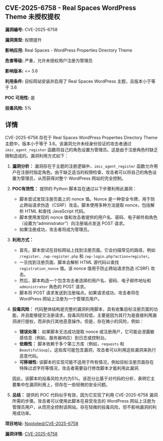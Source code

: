 ## CVE-2025-6758 - Real Spaces WordPress Theme 未授权提权

**漏洞编号:** CVE-2025-6758

**漏洞类型:** 权限提升

**影响应用:** Real Spaces - WordPress Properties Directory Theme

**危害等级:** 严重，允许未授权用户注册为管理员

**影响版本:** <= 3.6

**利用条件:** 目标网站安装并启用了 Real Spaces WordPress 主题，且版本小于等于 3.6

**POC 可用性:** 是

**投毒风险:** 5%

## 详情

CVE-2025-6758 存在于 Real Spaces WordPress Properties Directory Theme 主题中，版本小于等于 3.6。该漏洞允许未经身份验证的攻击者通过 `imic_agent_register` 函数将自己的角色设置为管理员。这是由于注册角色时缺乏限制造成的。漏洞利用方式如下：

1.  **漏洞分析：** 漏洞存在于主题的注册逻辑中，`imic_agent_register` 函数允许用户在注册时指定角色。由于缺乏适当的权限检查，攻击者可以将自己的角色设置为管理员，从而获得对整个 WordPress 网站的完全控制。

2.  **POC有效性：** 提供的 Python 脚本旨在通过以下步骤利用此漏洞：
    *   脚本尝试发现注册页面上的 nonce 值。Nonce 是一种安全令牌，用于防止跨站请求伪造（CSRF）攻击。脚本使用多种方法提取 nonce，包括解析 HTML 和查找 JavaScript 代码。
    *   脚本使用发现的 nonce 值和攻击者提供的用户名、密码、电子邮件和角色（设置为“administrator”）向注册端点发送 POST 请求。
    *   如果注册成功，攻击者将成为管理员。

3.  **利用方式：**
    *   首先，脚本尝试在目标网站上找到注册页面。它会扫描常见的路径，例如 `/register`、`/wp-register.php` 和 `/wp-login.php?action=register`。
    *   一旦找到注册页面，脚本会解析 HTML 源代码以查找 `registration_nonce` 值。该 nonce 值用于防止跨站请求伪造 (CSRF) 攻击。
    *   然后，脚本构造一个包含攻击者选择的用户名、密码、电子邮件地址和 `administrator` 角色的 POST 请求。
    *   脚本将 POST 请求发送到注册端点。如果请求成功，攻击者将在 WordPress 网站上注册为一个管理员用户。

4.  **投毒风险：** 代码整体结构是完整的漏洞利用脚本，具有收集目标注册页面的功能，并且能够提交注册请求。投毒风险较低，主要是因为其行为是直接利用漏洞进行提权，而非执行其他恶意操作。但是，存在微小的风险，例如：
    *   **错误处理：** 如果脚本无法成功提取 nonce 或注册用户，它可能会泄露敏感信息（例如，服务器响应）到日志或控制台。
    *   **依赖性：** 脚本依赖于多个第三方库（例如，`requests` 和 `BeautifulSoup`）。这些库可能包含漏洞，攻击者可以利用这些漏洞来执行恶意代码。
    *   **可移植性:** 该脚本的实现可能不适用于所有情况，例如目标注册页面存在特殊过滤字符等情况，攻击者需要自行修改脚本才能利用此漏洞. 

    因此，该脚本的投毒风险大约为5%。该百分比基于对代码的分析，表明它主要集中在漏洞利用上，但存在一些轻微的安全问题。

5.  **总结：** 提供的 POC 代码似乎有效，因为它实现了利用 CVE-2025-6758 漏洞所需的步骤。攻击者可以使用此脚本在易受攻击的 WordPress 网站上注册为管理员用户，从而完全控制该网站。存在轻微的投毒风险，但不影响漏洞的利用成功率。

**项目地址:** [Nxploited/CVE-2025-6758](https://github.com/Nxploited/CVE-2025-6758)

**漏洞详情:** [CVE-2025-6758](https://nvd.nist.gov/vuln/detail/CVE-2025-6758)